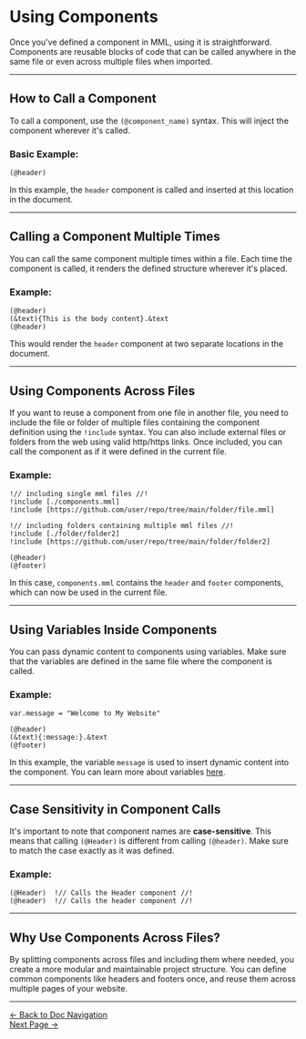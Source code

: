 # Using Components

Once you've defined a component in MML, using it is straightforward. Components are reusable blocks of code that can be called anywhere in the same file or even across multiple files when imported.

---

## How to Call a Component

To call a component, use the `(@component_name)` syntax. This will inject the component wherever it's called.

### Basic Example:

```mml
(@header)
```

In this example, the `header` component is called and inserted at this location in the document.

---

## Calling a Component Multiple Times

You can call the same component multiple times within a file. Each time the component is called, it renders the defined structure wherever it's placed.

### Example:

```mml
(@header)
(&text){This is the body content}.&text
(@header)
```

This would render the `header` component at two separate locations in the document.

---

## Using Components Across Files

If you want to reuse a component from one file in another file, you need to include the file or folder of multiple files containing the component definition using the `!include` syntax. You can also include external files or folders from the web using valid http/https links. Once included, you can call the component as if it were defined in the current file.

### Example:

```mml
!// including single mml files //!
!include [./components.mml]
!include [https://github.com/user/repo/tree/main/folder/file.mml]

!// including folders containing multiple mml files //!
!include [./folder/folder2]
!include [https://github.com/user/repo/tree/main/folder/folder2]

(@header)
(@footer)
```

In this case, `components.mml` contains the `header` and `footer` components, which can now be used in the current file.

---

## Using Variables Inside Components

You can pass dynamic content to components using variables. Make sure that the variables are defined in the same file where the component is called.

### Example:

```mml
var.message = "Welcome to My Website"

(@header)
(&text){:message:}.&text
(@footer)
```

In this example, the variable `message` is used to insert dynamic content into the component. You can learn more about variables [here](./doc_vars.md).

---

## Case Sensitivity in Component Calls

It's important to note that component names are **case-sensitive**. This means that calling `(@Header)` is different from calling `(@header)`. Make sure to match the case exactly as it was defined.

### Example:

```mml
(@Header)  !// Calls the Header component //!
(@header)  !// Calls the header component //!
```

---

## Why Use Components Across Files?

By splitting components across files and including them where needed, you create a more modular and maintainable project structure. You can define common components like headers and footers once, and reuse them across multiple pages of your website.

---

[<- Back to Doc Navigation](./doc_nav.md)
<br>
[Next Page ->](./doc_import_mml_files.md)